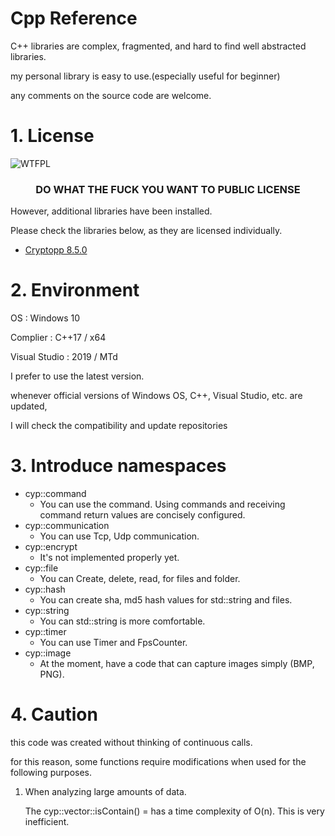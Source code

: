 # Cpp Reference

C++ libraries are complex, fragmented, and hard to find well abstracted libraries.

my personal library is easy to use.(especially useful for beginner)

any comments on the source code are welcome.


# 1. License

![WTFPL](https://i.imgur.com/nAsQFRo.png) 

<h3 align="center">DO WHAT THE FUCK YOU WANT TO PUBLIC LICENSE</h1>

However, additional libraries have been installed.

Please check the libraries below, as they are licensed individually.

- [Cryptopp 8.5.0](https://github.com/weidai11/cryptopp)

# 2. Environment


OS : Windows 10

Complier : C++17 / x64

Visual Studio : 2019 / MTd


I prefer to use the latest version.

whenever official versions of Windows OS, C++, Visual Studio, etc. are updated,

I will check the compatibility and update repositories

# 3. Introduce namespaces
- cyp::command
    + You can use the command. Using commands and receiving command return values are concisely configured.
- cyp::communication
    + You can use Tcp, Udp communication.
- cyp::encrypt
    + It's not implemented properly yet.
- cyp::file
    + You can Create, delete, read, for files and folder.
- cyp::hash
    + You can create sha, md5 hash values for std::string and files.
- cyp::string
    + You can std::string is more comfortable.
- cyp::timer
    + You can use Timer and FpsCounter.
- cyp::image
    + At the moment, have a code that can capture images simply (BMP, PNG).
   
# 4. Caution

this code was created without thinking of continuous calls.

for this reason, some functions require modifications when used for the following purposes.

1. When analyzing large amounts of data.

    The cyp::vector::isContain() = has a time complexity of O(n). This is very inefficient.
